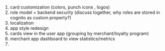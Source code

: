 

1. card customization (colors, punch icons , logos)
2. role model + backend security (discuss together, why roles are stored in cognito as custom property?)
3. localization
4. app style redesign
5. cards view in the user app (grouping by merchant/loyalty program)
6. merchant app dashboard to view statistics/metrics
7. 